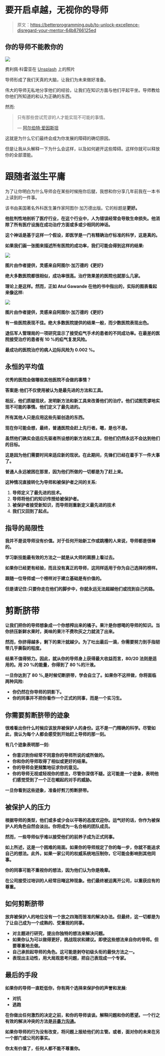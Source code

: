 # 要开启卓越，无视你的导师

> 原文：<https://betterprogramming.pub/to-unlock-excellence-disregard-your-mentor-64b8766125ed>

## 你的导师不能教你的

![](img/f37f08ceef3237299add200c5749fd98.png)

费利佩·科雷亚在 [Unsplash](https://unsplash.com?utm_source=medium&utm_medium=referral) 上的照片

导师形成了我们天真的大脑，让我们为未来做好准备。

伟大的导师无私地分享他们的经验，让我们在知识方面与他们平起平坐。导师教给你他们所知道的和认为正确的东西。

然而:

> 只有那些尝试荒谬的人才能实现不可能的事情。
> 
> — [阿尔伯特·爱因斯坦](https://www.goodreads.com/quotes/226265-only-those-who-attempt-the-absurd-can-achieve-the-impossible)

这就是为什么它们最终会成为你发展的障碍的确切原因。

但是让我从头解释一下为什么会这样，以及如何避开这些障碍。这样你就可以释放你的全部潜能。

# 跟随者滋生平庸

为了让你明白为什么导师会在某些时候拖你后腿，我想和你分享几年前我在一本书上读到的一件事。

该书由美国著名外科医生兼作家阿图尔·加万德出版。它的标题是**更好。**

**他批判性地剖析了医疗行业，在这个行业中，人为错误经常会导致生命损失。他消除了所有医疗设施在成功治疗方面或多或少相同的神话。**

**这个神话是基于这样一个假设，即医学是一门有精确治疗标准的科学，这是真的。**

**如果我们画一张图来描述所有医院的成功率，我们可能会得到这样的结果:**

**![](img/a14d38cd1bf8f850a95e2e2a769eca77.png)**

**图片由作者提供，灵感来自阿图尔·加万德的《更好》**

**绝大多数医院都很相似，成功率很高。治疗效果差的医院也就那么几家。**

**理论上是这样。然而，正如 Atul Gawande 在他的书中指出的，实际的图表看起来像这样:**

**![](img/262c47dbc8896366250c4a342bfa7747.png)**

**图片由作者提供，灵感来自阿图尔·加万德的《更好》**

**有一些医院表现不佳。绝大多数医院提供的结果一般，而少数医院表现出色。**

**退伍军人管理局的一项研究显示了接受疝气手术的患者的不同成功率。在最差的医院接受治疗的患者有 10 %的疝气复发风险。**

**最成功的医院治疗的病人边际风险为 0.002 %。**

## **永恒的平均值**

**优秀的医院会做哪些其他医院不会做的事情？**

**答案是:他们不仅使用被认为是最先进的方法和工具。**

**相反，他们质疑现状，发明新方法和新工具来改善他们的治疗。他们试图荒谬地实现不可能的事情。他们定义了最先进的。**

**所有其他人只是应用这些先驱创造的东西。**

**现在你可能会想，最终，普通医院会赶上先行者。嗯，是也不是。**

**虽然他们确实会适应先驱者所设想的新方法和工具，但他们仍然永远不会达到他们的目标。**

**这是因为他们需要时间来适应新的现状。在此期间，先锋们已经在着手下一件大事了。**

**普通人永远被困在那里，因为他们所做的一切都是为了赶上来。**

**这种情况直接转化为导师和被保护者之间的关系:**

1.  **导师定义了最先进的技术。**
2.  **导师将他们的知识传授给被保护者。**
3.  **被保护者接受新知识，而导师则重新定义最先进的技术**
4.  **我们又回到了起点。**

## **指导的局限性**

**我并不是说导师没有价值。对于任何开始新工作或跳槽的人来说，导师都是很棒的。**

**学习新技能最有效的方法之一就是从大师的肩膀上看过去。**

**如果你已经更有经验，而且没有真正的导师，这同样适用于你为自己选择的榜样。**

**跟随一位导师或一个榜样对于建立基础是有价值的。**

**但是请记住:只要你走在他们的脚步中，你就永远无法超越他们或找到自己的路。**

# **剪断脐带**

**让我们把你的导师想象成一个你想榨出来的橘子。果汁是你想喝的导师的知识。当你挤压新鲜水果时，美味的果汁不费吹灰之力就流了出来。**

**然而，你挤得越多，剩下的果汁就越少。为了吐出最后一滴，你需要努力到手指韧带几乎撕裂的程度。**

**结果不值得努力。因此，就从你的导师身上获得最大收益而言，80/20 法则是适用的。用 20 %的能量，你得到了 80 %的汁液。**

**一旦你达到了 80 %,是时候切断脐带，学会自立了。如果你不这样做，你将面临两种风险:**

*   **你仍然在你导师的阴影下。**
*   **你的同事并不把你看作一个正式的同事，而是一个实习生。**

## **你需要剪断脐带的迹象**

**很难看出你什么时候应该放弃被保护人的身份。这不是一门精确的科学。尽管如此，我认为每个人都会感受到开始赶上导师的那一刻。**

**有几个迹象表明那一刻:**

*   **你意识到你经常不同意你的导师所说的或所做的。**
*   **你和你的导师取得了相似或更好的结果。**
*   **你的导师会更频繁地征求你的意见。**
*   **你的导师无视或轻视你的想法，尽管你深信不疑。这可能是一个迹象，表明他们感觉受到了一个正在崛起的对手的威胁。**

**一旦你看到这些迹象，准备好剪刀剪断脐带。**

## **被保护人的压力**

**根据导师的类型，他们或多或少会以平等的态度欢迎你。运气好的话，你作为被保护人的角色自然会淡出。你将成为一名合格的团队成员。**

**然而，一些导师似乎难以接受他们的前养子成为正式同事。**

**如上所述，这是一个困难的局面。如果你的导师规定了你的每一步，你就不能追求自己的想法。此外，如果一家公司的权威系统地压制你，它可能会影响到其他同事。**

**你的同事可能不重视你的想法，因为他们认为你是晚辈。**

**在公司接受过培训的人经常目睹这种现象。他们最终被迫离开公司，以重获应有的尊重。**

## **如何剪断脐带**

**放弃被保护人的地位没有一个放之四海而皆准的解决办法。但最终，这一切都是为了让自己成为一个成熟的、受重视的同事。**

*   **对主题进行研究，提出你独特的想法来解决问题。**
*   **如果你认为可以做得更好，挑战现状和建议。即使这些想法来自你的导师。但要尊重地去做。**
*   **自己承担起导师的角色。这可能是剥夺初级头衔的最快方法之一。**
*   **表现出主动性，用大局观思考问题，把自己表现成一个专家。**

## **最后的手段**

**如果你的导师一直贬低你，你有两个选择来保护你的声誉和发展:**

*   **对抗**
*   **逃跑**

**在你做出任何激烈的决定之前，和你的导师谈谈。解释问题和你的愿望。一个行之有效的解决冲突的方法是[非暴力沟通](https://en.wikipedia.org/wiki/Nonviolent_Communication)。**

**如果你导师的行为没有改变，将问题上报给他们的主管。或者，面对你的未来在另一个部门或公司的事实。**

**你太有价值了，任何人都不能不尊重你。**